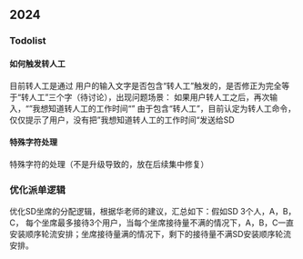 ## 2024



### Todolist

#### 如何触发转人工
目前转人工是通过 用户的输入文字是否包含“转人工”触发的，是否修正为完全等于“转人工”三个字（待讨论），出现问题场景： 如果用户转人工之后，再次输入，“”我想知道转人工的工作时间“”
由于包含“转人工”，目前认定为转人工命令，仅仅提示了用户，没有把”我想知道转人工的工作时间“发送给SD
#### 特殊字符处理
特殊字符的处理（不是升级导致的，放在后续集中修复）

### 优化派单逻辑
优化SD坐席的分配逻辑，根据华老师的建议，汇总如下：假如SD 3个人，A，B，C， 每个坐席最多接待3个用户，当每个坐席接待量不满的情况下，A，B，C一直安装顺序轮流安排；坐席接待量满的情况下，剩下的接待量不满SD安装顺序轮流安排。
